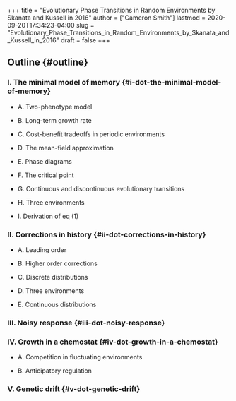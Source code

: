 +++
title = "Evolutionary Phase Transitions in Random Environments by Skanata and Kussell in 2016"
author = ["Cameron Smith"]
lastmod = 2020-09-20T17:34:23-04:00
slug = "Evolutionary_Phase_Transitions_in_Random_Environments_by_Skanata_and_Kussell_in_2016"
draft = false
+++

## Outline {#outline}


### I. The minimal model of memory {#i-dot-the-minimal-model-of-memory}

<!--list-separator-->

-  A. Two-phenotype model

<!--list-separator-->

-  B. Long-term growth rate

<!--list-separator-->

-  C. Cost-benefit tradeoffs in periodic environments

<!--list-separator-->

-  D. The mean-field approximation

<!--list-separator-->

-  E. Phase diagrams

<!--list-separator-->

-  F. The critical point

<!--list-separator-->

-  G. Continuous and discontinuous evolutionary transitions

<!--list-separator-->

-  H. Three environments

<!--list-separator-->

-  I. Derivation of eq (1)


### II. Corrections in history {#ii-dot-corrections-in-history}

<!--list-separator-->

-  A. Leading order

<!--list-separator-->

-  B. Higher order corrections

<!--list-separator-->

-  C. Discrete distributions

<!--list-separator-->

-  D. Three environments

<!--list-separator-->

-  E. Continuous distributions


### III. Noisy response {#iii-dot-noisy-response}


### IV. Growth in a chemostat {#iv-dot-growth-in-a-chemostat}

<!--list-separator-->

-  A. Competition in fluctuating environments

<!--list-separator-->

-  B. Anticipatory regulation


### V. Genetic drift {#v-dot-genetic-drift}
